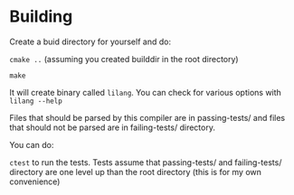 # Building

Create a buid directory for yourself and do:

`cmake ..` (assuming you created builddir in the root directory)

`make`

It will create binary called `lilang`. You can check for various options with `lilang --help`

Files that should be parsed by this compiler are in passing-tests/ and files that should not be parsed are in failing-tests/ directory.

You can do:

`ctest` to run the tests. Tests assume that passing-tests/ and failing-tests/ directory are one level up than the root directory (this is for my own convenience)




